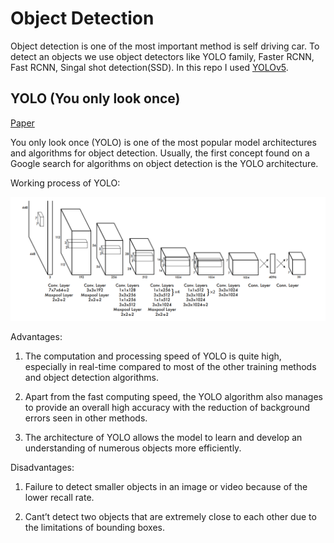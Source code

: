 # Object Detection

Object detection is one of the most important method is self driving car. To detect an objects we use object detectors like YOLO family, Faster RCNN, Fast RCNN, Singal shot detection(SSD). In this repo I used [YOLOv5](https://github.com/ultralytics/yolov5).

## YOLO (You only look once)
[Paper](https://arxiv.org/pdf/1803.01534v4.pdf)

You only look once (YOLO) is one of the most popular model architectures and algorithms for object detection. Usually, the first concept found on a Google search for algorithms on object detection is the YOLO architecture.

Working process of YOLO:

![YOLO architecture image](/object-detection/images/YOLO-object-detection-algorithm.webp)

Advantages:

1. The computation and processing speed of YOLO is quite high, especially in real-time compared to most of the other training methods and object detection algorithms.

2. Apart from the fast computing speed, the YOLO algorithm also manages to provide an overall high accuracy with the reduction of background errors seen in other methods.

3. The architecture of YOLO allows the model to learn and develop an understanding of numerous objects more efficiently.

Disadvantages:
1. Failure to detect smaller objects in an image or video because of the lower recall rate.

2. Cant’t detect two objects that are extremely close to each other due to the limitations of bounding boxes. 